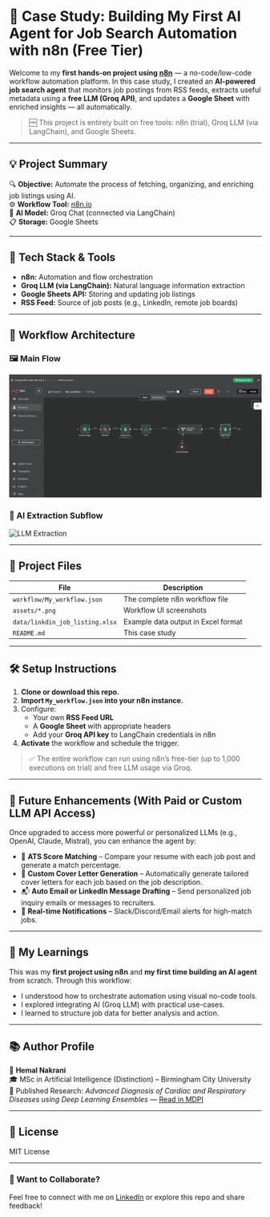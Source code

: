 # 🤖 Case Study: Building My First AI Agent for Job Search Automation with n8n (Free Tier)

Welcome to my **first hands-on project using [n8n](https://n8n.io/)** — a no-code/low-code workflow automation platform. In this case study, I created an **AI-powered job search agent** that monitors job postings from RSS feeds, extracts useful metadata using a **free LLM (Groq API)**, and updates a **Google Sheet** with enriched insights — all automatically.

> 🆓 This project is entirely built on free tools: n8n (trial), Groq LLM (via LangChain), and Google Sheets.

---

## 💡 Project Summary

🔍 **Objective:** Automate the process of fetching, organizing, and enriching job listings using AI.  
⚙️ **Workflow Tool:** [n8n.io](https://n8n.io/)  
🧠 **AI Model:** Groq Chat (connected via LangChain)  
📋 **Storage:** Google Sheets

---

## 🔧 Tech Stack & Tools

- **n8n:** Automation and flow orchestration
- **Groq LLM (via LangChain):** Natural language information extraction
- **Google Sheets API:** Storing and updating job listings
- **RSS Feed:** Source of job posts (e.g., LinkedIn, remote job boards)

---

## 🔁 Workflow Architecture

### 🖼 Main Flow
![n8n Workflow](https://github.com/HEMAL60/LinkdinJobSheetAIAgent/blob/main/n8n%20workflow.png)

### 🧠 AI Extraction Subflow
![LLM Extraction](.https://github.com/HEMAL60/LinkdinJobSheetAIAgent/blob/main/n8n%20workflow%202.png)

---

## 📂 Project Files

| File | Description |
|------|-------------|
| `workflow/My_workflow.json` | The complete n8n workflow file |
| `assets/*.png` | Workflow UI screenshots |
| `data/linkdin_job_listing.xlsx` | Example data output in Excel format |
| `README.md` | This case study |

---

## 🛠 Setup Instructions

1. **Clone or download this repo.**
2. **Import `My_workflow.json` into your n8n instance.**
3. Configure:
   - Your own **RSS Feed URL**
   - A **Google Sheet** with appropriate headers
   - Add your **Groq API key** to LangChain credentials in n8n
4. **Activate** the workflow and schedule the trigger.

> ✅ The entire workflow can run using n8n’s free-tier (up to 1,000 executions on trial) and free LLM usage via Groq.

---

## 🚀 Future Enhancements (With Paid or Custom LLM API Access)

Once upgraded to access more powerful or personalized LLMs (e.g., OpenAI, Claude, Mistral), you can enhance the agent by:

- 🎯 **ATS Score Matching** – Compare your resume with each job post and generate a match percentage.
- 📝 **Custom Cover Letter Generation** – Automatically generate tailored cover letters for each job based on the job description.
- 📬 **Auto Email or LinkedIn Message Drafting** – Send personalized job inquiry emails or messages to recruiters.
- 🔔 **Real-time Notifications** – Slack/Discord/Email alerts for high-match jobs.

---

## 🧠 My Learnings

This was my **first project using n8n** and **my first time building an AI agent** from scratch. Through this workflow:

- I understood how to orchestrate automation using visual no-code tools.
- I explored integrating AI (Groq LLM) with practical use-cases.
- I learned to structure job data for better analysis and action.

---

## 📚 Author Profile

👤 **Hemal Nakrani**  
🎓 MSc in Artificial Intelligence (Distinction) – Birmingham City University  
📄 Published Research: *Advanced Diagnosis of Cardiac and Respiratory Diseases using Deep Learning Ensembles* — [Read in MDPI](https://www.mdpi.com/2224-2708/14/2/44)

---

## 📃 License

MIT License

---

### 💬 Want to Collaborate?

Feel free to connect with me on [LinkedIn](https://www.linkedin.com/in/hemal-nakrani) or explore this repo and share feedback!
